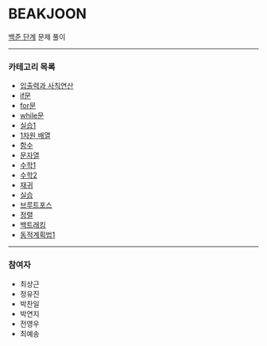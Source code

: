 # BEAKJOON
[백준 단계](https://www.acmicpc.net/step) 문제 풀이

---

### 카테고리 목록

- [입출력과 사칙연산](https://github.com/StudyForCoding/BEAKJOON/tree/master/01_IO_Operation/README.md)
- [if문](https://github.com/StudyForCoding/BEAKJOON/tree/master/02_If/README.md)
- [for문](https://github.com/StudyForCoding/BEAKJOON/tree/master/03_For/README.md)
- [while문](https://github.com/StudyForCoding/BEAKJOON/tree/master/04_While/README.md) 
- [실습1](https://github.com/StudyForCoding/BEAKJOON/tree/master/05_Practice1/README.md)
- [1차원 배열](https://github.com/StudyForCoding/BEAKJOON/tree/master/06_Array1D/README.md)
- [함수](https://github.com/StudyForCoding/BEAKJOON/tree/master/07_Function/README.md)
- [문자열](https://github.com/StudyForCoding/BEAKJOON/tree/master/08_String/README.md)
- [수학1](https://github.com/StudyForCoding/BEAKJOON/tree/master/09_Math1/README.md)
- [수학2](https://github.com/StudyForCoding/BEAKJOON/tree/master/10_Math2/README.md)
- [재귀](https://github.com/StudyForCoding/BEAKJOON/tree/master/11_Recursion/README.md)
- [실습](https://github.com/StudyForCoding/BEAKJOON/tree/master/12_Practice2/README.md)
- [브루트포스](https://github.com/StudyForCoding/BEAKJOON/tree/master/13_BruteForce/README.md)
- [정렬](https://github.com/StudyForCoding/BEAKJOON/tree/master/14_Sort/README.md)
- [백트래킹](https://github.com/StudyForCoding/BEAKJOON/tree/master/15_Backtracking/README.md)
- [동적계획법1](https://github.com/StudyForCoding/BEAKJOON/tree/master/16_DynamicProgramming1/README.md)

---

### 참여자

- 최상근
- 정유진
- 박찬일
- 박연지
- 전영우
- 최예송